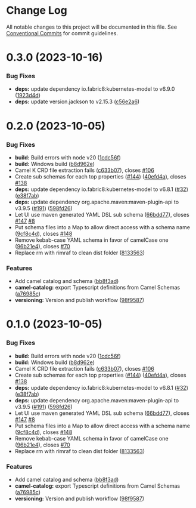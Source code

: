 # Change Log

All notable changes to this project will be documented in this file.
See [Conventional Commits](https://conventionalcommits.org) for commit guidelines.

# 0.3.0 (2023-10-16)

### Bug Fixes

* **deps:** update dependency io.fabric8:kubernetes-model to v6.9.0 ([1923d4d](https://github.com/KaotoIO/kaoto-next/commit/1923d4d09a1d4122eb0455f937221205a27b4cd1))
* **deps:** update version.jackson to v2.15.3 ([c56e2a6](https://github.com/KaotoIO/kaoto-next/commit/c56e2a66db78c026d7707eded2e0c3d4439837a3))

# 0.2.0 (2023-10-05)

### Bug Fixes

* **build:** Build errors with node v20 ([1cdc56f](https://github.com/KaotoIO/kaoto-next/commit/1cdc56fe96e3e46a1ac84e3423193c6d5c6406dd))
* **build:** Windows build ([b8d962e](https://github.com/KaotoIO/kaoto-next/commit/b8d962e0b86e4854277d354c53185a23e2ff9ed9))
* Camel K CRD file extraction fails ([c633b07](https://github.com/KaotoIO/kaoto-next/commit/c633b07c419fad48f0e4b65b3f4a0687819aa4ba)), closes [#106](https://github.com/KaotoIO/kaoto-next/issues/106)
* Create sub schemas for each top properties ([#144](https://github.com/KaotoIO/kaoto-next/issues/144)) ([40efd4a](https://github.com/KaotoIO/kaoto-next/commit/40efd4a18af9e4da20394943979f5c2a58fe8e8f)), closes [#138](https://github.com/KaotoIO/kaoto-next/issues/138)
* **deps:** update dependency io.fabric8:kubernetes-model to v6.8.1 ([#32](https://github.com/KaotoIO/kaoto-next/issues/32)) ([e38f7ab](https://github.com/KaotoIO/kaoto-next/commit/e38f7abaca83504927ac5e5bee16f9a80f5a27f4))
* **deps:** update dependency org.apache.maven:maven-plugin-api to v3.9.5 ([#191](https://github.com/KaotoIO/kaoto-next/issues/191)) ([598fd26](https://github.com/KaotoIO/kaoto-next/commit/598fd26665b08cba3692685dd5ac158245fc2fde))
* Let UI use maven generated YAML DSL sub schema ([66bdd77](https://github.com/KaotoIO/kaoto-next/commit/66bdd7704c87d2d29c602d36557f10d5ddba5ba5)), closes [#147](https://github.com/KaotoIO/kaoto-next/issues/147) [#8](https://github.com/KaotoIO/kaoto-next/issues/8)
* Put schema files into a Map to allow direct access with a schema name ([9cf8c4d](https://github.com/KaotoIO/kaoto-next/commit/9cf8c4d538908732b23198d394e0dcfa95f283ff)), closes [#148](https://github.com/KaotoIO/kaoto-next/issues/148)
* Remove kebab-case YAML schema in favor of camelCase one ([96b21e4](https://github.com/KaotoIO/kaoto-next/commit/96b21e48d1b483ce0dae46d6b28a53c02d1ebdad)), closes [#70](https://github.com/KaotoIO/kaoto-next/issues/70)
* Replace rm with rimraf to clean dist folder ([8133563](https://github.com/KaotoIO/kaoto-next/commit/81335630d329ea6b0e7c21a1d3c045ed89ff4e00))

### Features

* Add camel catalog and schema ([bb8f3ad](https://github.com/KaotoIO/kaoto-next/commit/bb8f3ad9dadfe6fe71f22fe8dbb1986d23830986))
* **camel-catalog:** export Typescript definitions from Camel Schemas ([a76985c](https://github.com/KaotoIO/kaoto-next/commit/a76985c78871f70ff8a15af97afe53970c26fc78))
* **versioning:** Version and publish workflow ([98f9587](https://github.com/KaotoIO/kaoto-next/commit/98f95879076cd066d1e0cb83d9556468c1277e7a))

# 0.1.0 (2023-10-05)

### Bug Fixes

* **build:** Build errors with node v20 ([1cdc56f](https://github.com/KaotoIO/kaoto-next/commit/1cdc56fe96e3e46a1ac84e3423193c6d5c6406dd))
* **build:** Windows build ([b8d962e](https://github.com/KaotoIO/kaoto-next/commit/b8d962e0b86e4854277d354c53185a23e2ff9ed9))
* Camel K CRD file extraction fails ([c633b07](https://github.com/KaotoIO/kaoto-next/commit/c633b07c419fad48f0e4b65b3f4a0687819aa4ba)), closes [#106](https://github.com/KaotoIO/kaoto-next/issues/106)
* Create sub schemas for each top properties ([#144](https://github.com/KaotoIO/kaoto-next/issues/144)) ([40efd4a](https://github.com/KaotoIO/kaoto-next/commit/40efd4a18af9e4da20394943979f5c2a58fe8e8f)), closes [#138](https://github.com/KaotoIO/kaoto-next/issues/138)
* **deps:** update dependency io.fabric8:kubernetes-model to v6.8.1 ([#32](https://github.com/KaotoIO/kaoto-next/issues/32)) ([e38f7ab](https://github.com/KaotoIO/kaoto-next/commit/e38f7abaca83504927ac5e5bee16f9a80f5a27f4))
* **deps:** update dependency org.apache.maven:maven-plugin-api to v3.9.5 ([#191](https://github.com/KaotoIO/kaoto-next/issues/191)) ([598fd26](https://github.com/KaotoIO/kaoto-next/commit/598fd26665b08cba3692685dd5ac158245fc2fde))
* Let UI use maven generated YAML DSL sub schema ([66bdd77](https://github.com/KaotoIO/kaoto-next/commit/66bdd7704c87d2d29c602d36557f10d5ddba5ba5)), closes [#147](https://github.com/KaotoIO/kaoto-next/issues/147) [#8](https://github.com/KaotoIO/kaoto-next/issues/8)
* Put schema files into a Map to allow direct access with a schema name ([9cf8c4d](https://github.com/KaotoIO/kaoto-next/commit/9cf8c4d538908732b23198d394e0dcfa95f283ff)), closes [#148](https://github.com/KaotoIO/kaoto-next/issues/148)
* Remove kebab-case YAML schema in favor of camelCase one ([96b21e4](https://github.com/KaotoIO/kaoto-next/commit/96b21e48d1b483ce0dae46d6b28a53c02d1ebdad)), closes [#70](https://github.com/KaotoIO/kaoto-next/issues/70)
* Replace rm with rimraf to clean dist folder ([8133563](https://github.com/KaotoIO/kaoto-next/commit/81335630d329ea6b0e7c21a1d3c045ed89ff4e00))

### Features

* Add camel catalog and schema ([bb8f3ad](https://github.com/KaotoIO/kaoto-next/commit/bb8f3ad9dadfe6fe71f22fe8dbb1986d23830986))
* **camel-catalog:** export Typescript definitions from Camel Schemas ([a76985c](https://github.com/KaotoIO/kaoto-next/commit/a76985c78871f70ff8a15af97afe53970c26fc78))
* **versioning:** Version and publish workflow ([98f9587](https://github.com/KaotoIO/kaoto-next/commit/98f95879076cd066d1e0cb83d9556468c1277e7a))

